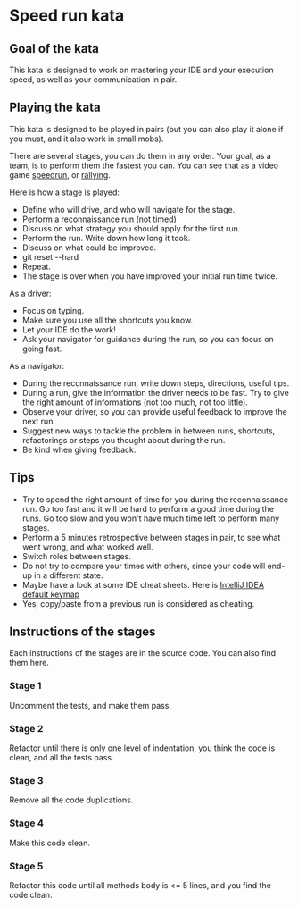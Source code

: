 # Speed run kata

## Goal of the kata

This kata is designed to work on mastering your IDE and your execution speed, as well as your communication in pair.

## Playing the kata

This kata is designed to be played in pairs (but you can also play it alone if you must, and it also work in small mobs).

There are several stages, you can do them in any order. Your goal, as a team, is to perform them the fastest you can. You can see that as a video game [speedrun](https://en.wikipedia.org/wiki/Speedrun), or [rallying](https://en.wikipedia.org/wiki/Rallying).

Here is how a stage is played:
- Define who will drive, and who will navigate for the stage.
- Perform a reconnaissance run (not timed)
- Discuss on what strategy you should apply for the first run.
- Perform the run. Write down how long it took.
- Discuss on what could be improved.
- git reset --hard
- Repeat.
- The stage is over when you have improved your initial run time twice.

As a driver:
- Focus on typing.
- Make sure you use all the shortcuts you know.
- Let your IDE do the work!
- Ask your navigator for guidance during the run, so you can focus on going fast.

As a navigator:
- During the reconnaissance run, write down steps, directions, useful tips.
- During a run, give the information the driver needs to be fast. Try to give the right amount of informations (not too much, not too little).
- Observe your driver, so you can provide useful feedback to improve the next run.
- Suggest new ways to tackle the problem in between runs, shortcuts, refactorings or steps you thought about during the run.
- Be kind when giving feedback.


## Tips
- Try to spend the right amount of time for you during the reconnaissance run. Go too fast and it will be hard to perform a good time during the runs. Go too slow and you won't have much time left to perform many stages.
- Perform a 5 minutes retrospective between stages in pair, to see what went wrong, and what worked well.
- Switch roles between stages.
- Do not try to compare your times with others, since your code will end-up in a different state.
- Maybe have a look at some IDE cheat sheets. Here is [IntelliJ IDEA default keymap](https://resources.jetbrains.com/storage/products/intellij-idea/docs/IntelliJIDEA_ReferenceCard.pdf)
- Yes, copy/paste from a previous run is considered as cheating.

## Instructions of the stages

Each instructions of the stages are in the source code. You can also find them here.

### Stage 1

Uncomment the tests, and make them pass.

### Stage 2

Refactor until there is only one level of indentation, you think the code is clean, and all the tests pass.

### Stage 3

Remove all the code duplications.

### Stage 4

Make this code clean.

### Stage 5

Refactor this code until all methods body is <= 5 lines, and you find the code clean.

